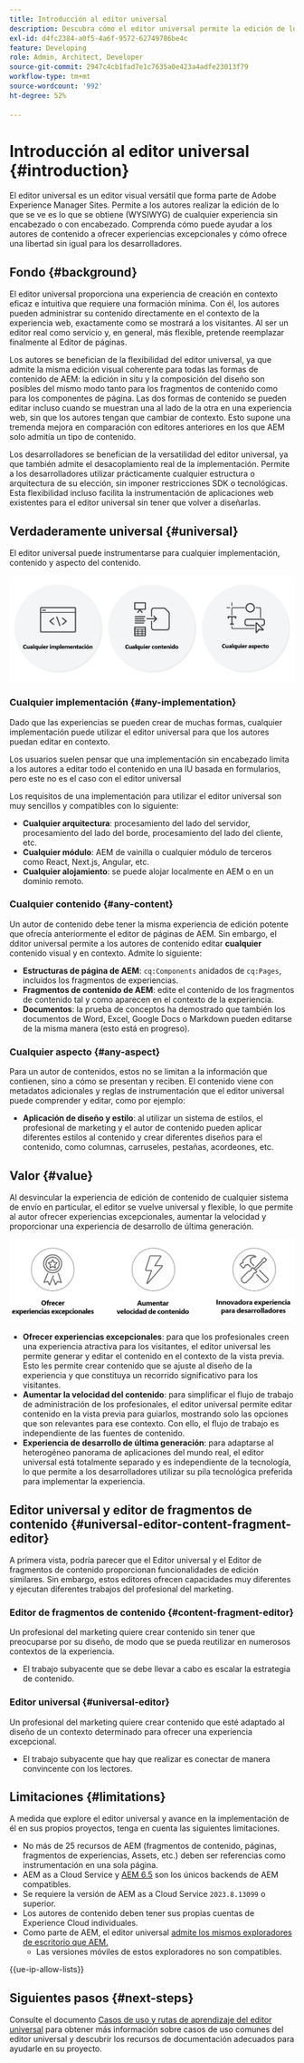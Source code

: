 ```yaml
---
title: Introducción al editor universal
description: Descubra cómo el editor universal permite la edición de lo que se ve es lo que se obtiene (WYSIWYG) de cualquier experiencia sin encabezado y con encabezado. Descubra cómo puede ayudar a los autores de contenido a ofrecer contenidos excepcionales y mayor velocidad, y una experiencia de última generación a los desarrolladores.
exl-id: d4fc2384-a0f5-4a6f-9572-62749786be4c
feature: Developing
role: Admin, Architect, Developer
source-git-commit: 2947c4cb1fad7e1c7635a0e423a4adfe23013f79
workflow-type: tm+mt
source-wordcount: '992'
ht-degree: 52%

---
```



# Introducción al editor universal {#introduction}

El editor universal es un editor visual versátil que forma parte de Adobe Experience Manager Sites. Permite a los autores realizar la edición de lo que se ve es lo que se obtiene (WYSIWYG) de cualquier experiencia sin encabezado o con encabezado. Comprenda cómo puede ayudar a los autores de contenido a ofrecer experiencias excepcionales y cómo ofrece una libertad sin igual para los desarrolladores.

## Fondo {#background}

El editor universal proporciona una experiencia de creación en contexto eficaz e intuitiva que requiere una formación mínima. Con él, los autores pueden administrar su contenido directamente en el contexto de la experiencia web, exactamente como se mostrará a los visitantes. Al ser un editor real como servicio y, en general, más flexible, pretende reemplazar finalmente al Editor de páginas.

Los autores se benefician de la flexibilidad del editor universal, ya que admite la misma edición visual coherente para todas las formas de contenido de AEM: la edición in situ y la composición del diseño son posibles del mismo modo tanto para los fragmentos de contenido como para los componentes de página. Las dos formas de contenido se pueden editar incluso cuando se muestran una al lado de la otra en una experiencia web, sin que los autores tengan que cambiar de contexto. Esto supone una tremenda mejora en comparación con editores anteriores en los que AEM solo admitía un tipo de contenido.

Los desarrolladores se benefician de la versatilidad del editor universal, ya que también admite el desacoplamiento real de la implementación. Permite a los desarrolladores utilizar prácticamente cualquier estructura o arquitectura de su elección, sin imponer restricciones SDK o tecnológicas. Esta flexibilidad incluso facilita la instrumentación de aplicaciones web existentes para el editor universal sin tener que volver a diseñarlas.

## Verdaderamente universal {#universal}

El editor universal puede instrumentarse para cualquier implementación, contenido y aspecto del contenido.

![Qué lo hace universal](assets/universal.png)

### Cualquier implementación {#any-implementation}

Dado que las experiencias se pueden crear de muchas formas, cualquier implementación puede utilizar el editor universal para que los autores puedan editar en contexto.

Los usuarios suelen pensar que una implementación sin encabezado limita a los autores a editar todo el contenido en una IU basada en formularios, pero este no es el caso con el editor universal

Los requisitos de una implementación para utilizar el editor universal son muy sencillos y compatibles con lo siguiente:

* **Cualquier arquitectura**: procesamiento del lado del servidor, procesamiento del lado del borde, procesamiento del lado del cliente, etc.
* **Cualquier módulo**: AEM de vainilla o cualquier módulo de terceros como React, Next.js, Angular, etc.
* **Cualquier alojamiento**: se puede alojar localmente en AEM o en un dominio remoto.

### Cualquier contenido {#any-content}

Un autor de contenido debe tener la misma experiencia de edición potente que ofrecía anteriormente el editor de páginas de AEM. Sin embargo, el dditor universal permite a los autores de contenido editar **cualquier** contenido visual y en contexto. Admite lo siguiente:

* **Estructuras de página de AEM**: `cq:Components` anidados de `cq:Pages`, incluidos los fragmentos de experiencias.
* **Fragmentos de contenido de AEM**: edite el contenido de los fragmentos de contenido tal y como aparecen en el contexto de la experiencia.
* **Documentos**: la prueba de conceptos ha demostrado que también los documentos de Word, Excel, Google Docs o Markdown pueden editarse de la misma manera (esto está en progreso).

### Cualquier aspecto {#any-aspect}

Para un autor de contenidos, estos no se limitan a la información que contienen, sino a cómo se presentan y reciben. El contenido viene con metadatos adicionales y reglas de instrumentación que el editor universal puede comprender y editar, como por ejemplo:

* **Aplicación de diseño y estilo**: al utilizar un sistema de estilos, el profesional de marketing y el autor de contenido pueden aplicar diferentes estilos al contenido y crear diferentes diseños para el contenido, como columnas, carruseles, pestañas, acordeones, etc.

## Valor {#value}

Al desvincular la experiencia de edición de contenido de cualquier sistema de envío en particular, el editor se vuelve universal y flexible, lo que permite al autor ofrecer experiencias excepcionales, aumentar la velocidad y proporcionar una experiencia de desarrollo de última generación.

![El valor del editor universal](assets/value.png)

* **Ofrecer experiencias excepcionales**: para que los profesionales creen una experiencia atractiva para los visitantes, el editor universal les permite generar y editar el contenido en el contexto de la vista previa. Esto les permite crear contenido que se ajuste al diseño de la experiencia y que constituya un recorrido significativo para los visitantes.
* **Aumentar la velocidad del contenido**: para simplificar el flujo de trabajo de administración de los profesionales, el editor universal permite editar contenido en la vista previa para guiarlos, mostrando solo las opciones que son relevantes para ese contexto. Con ello, el flujo de trabajo es independiente de las fuentes de contenido.
* **Experiencia de desarrollo de última generación**: para adaptarse al heterogéneo panorama de aplicaciones del mundo real, el editor universal está totalmente separado y es independiente de la tecnología, lo que permite a los desarrolladores utilizar su pila tecnológica preferida para implementar la experiencia.

## Editor universal y editor de fragmentos de contenido {#universal-editor-content-fragment-editor}

A primera vista, podría parecer que el Editor universal y el Editor de fragmentos de contenido proporcionan funcionalidades de edición similares. Sin embargo, estos editores ofrecen capacidades muy diferentes y ejecutan diferentes trabajos del profesional del marketing.

### Editor de fragmentos de contenido {#content-fragment-editor}

Un profesional del marketing quiere crear contenido sin tener que preocuparse por su diseño, de modo que se pueda reutilizar en numerosos contextos de la experiencia.

* El trabajo subyacente que se debe llevar a cabo es escalar la estrategia de contenido.

### Editor universal {#universal-editor}

Un profesional del marketing quiere crear contenido que esté adaptado al diseño de un contexto determinado para ofrecer una experiencia excepcional.

* El trabajo subyacente que hay que realizar es conectar de manera convincente con los lectores.

## Limitaciones {#limitations}

A medida que explore el editor universal y avance en la implementación de él en sus propios proyectos, tenga en cuenta las siguientes limitaciones.

* No más de 25 recursos de AEM (fragmentos de contenido, páginas, fragmentos de experiencias, Assets, etc.) deben ser referencias como instrumentación en una sola página.
* AEM as a Cloud Service y [AEM 6.5](https://experienceleague.adobe.com/es/docs/experience-manager-65/content/implementing/developing/headless/universal-editor/introduction) son los únicos backends de AEM compatibles.
* Se requiere la versión de AEM as a Cloud Service `2023.8.13099` o superior.
* Los autores de contenido deben tener sus propias cuentas de Experience Cloud individuales.
* Como parte de AEM, el editor universal [ admite los mismos exploradores de escritorio que AEM.](/help/overview/supported-platforms.md)
   * Las versiones móviles de estos exploradores no son compatibles.

{{ue-ip-allow-lists}}

## Siguientes pasos {#next-steps}

Consulte el documento [Casos de uso y rutas de aprendizaje del editor universal](/help/implementing/universal-editor/use-cases.md) para obtener más información sobre casos de uso comunes del editor universal y descubrir los recursos de documentación adecuados para ayudarle en su proyecto.
